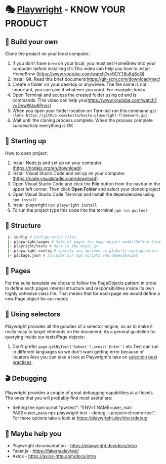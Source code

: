 # 🎭 [Playwright](https://playwright.dev/docs/intro) - KNOW YOUR PRODUCT
## 🔨 Build your own
Clone the project on your local computer;
1. If you don't have `brew` on your local, you must set HomeBrew into your computer before installing Git.This video can help you how to install HomeBrew (https://www.youtube.com/watch?v=9CYT8uKaSdQ)
2. Install Git. Read this brief document(https://git-scm.com/download/mac)
3. Create a folder on your desktop or anywhere. The file name is not important, you can give it whatever you want. For example; kostu
4. Open Terminal and access the created folder using cd and ls commands. This video can help you(https://www.youtube.com/watch?v=DvwWJw6Ppns)
5. When you open your folder location on Terminal run this command `git clone https://github.com/kostu/kostu-playwright-framework.git`
6. Wait until the cloning process complete. When the process complete successfully everything is OK
## 🧰 Starting up
How to open project;
1. Install Node.js and set up on your computer.(https://nodejs.org/en/download/)
2. Install Visual Studio Code and set up on your computer.(https://code.visualstudio.com/download) 
3. Open Visual Studio Code and click the **File** button from the navbar in the upper left corner. Then click **Open Folder** and select your cloned project
4. Open Visual Studio Code Terminal and Install the dependencies using `npm install`
5. Install playwright `npx playwright install`
6. To run the project type this code into the terminal `npm run pw:test`
## 📁 Structure
```sh
 |- config # Configuration files
 |- playwright/pages # Sets of pages for page object model(Define locaters here)
 |- playright/tests # Here is the magic 🧙‍♂️
 |- playwright-config # specify any options as globally configuration 
 |- package.json # includes our npm scripts and dependencies
```
## 📜 Pages
For the suite template we chose to follow the PageObjects pattern in order to define each pages internal structure and responsibilities inside its own highly cohesive class file.
That means that for each page we would define a new Page object for our needs
## 🔬 Using selectors
Playwright provides all the goodies of a selector engine, so as to make it really easy to target elements on the document. As a general guideline for querying inside our tests/Page objects:
1. Don't prefer  `page.getByText('Submit').press('Enter')` etc.Test can run in different languages so we don't want getting error because of locaters
Also you can take a look at Playwright's take on [selection best practices](https://playwright.dev/docs/locators#locate-by-css-or-xpath).
## 🎬 Debugging
Playwright provides a couple of great debugging capabilities at all levels. The ones that you will probably find most useful are:
- Setting the npm script "pw:test": "ENV=1 NAME=user_mail PASS=user_pass npx playwright test --debug --project=chrome-test",
For more options take a look at https://playwright.dev/docs/debug
## 👔 Maybe help you 
 - Playwright documantation - https://playwright.dev/docs/intro
 - Faker.js - https://fakerjs.dev/api/
 - Axios - https://axios-http.com/docs/intro